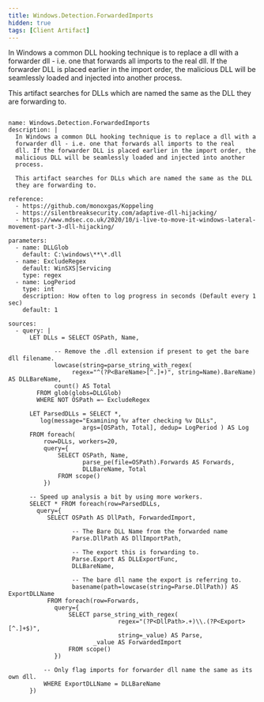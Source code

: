 ```yaml
---
title: Windows.Detection.ForwardedImports
hidden: true
tags: [Client Artifact]
---
```


In Windows a common DLL hooking technique is to replace a dll with a
forwarder dll - i.e. one that forwards all imports to the real
dll. If the forwarder DLL is placed earlier in the import order, the
malicious DLL will be seamlessly loaded and injected into another
process.

This artifact searches for DLLs which are named the same as the DLL
they are forwarding to.


<pre><code class="language-yaml">
name: Windows.Detection.ForwardedImports
description: |
  In Windows a common DLL hooking technique is to replace a dll with a
  forwarder dll - i.e. one that forwards all imports to the real
  dll. If the forwarder DLL is placed earlier in the import order, the
  malicious DLL will be seamlessly loaded and injected into another
  process.

  This artifact searches for DLLs which are named the same as the DLL
  they are forwarding to.

reference:
  - https://github.com/monoxgas/Koppeling
  - https://silentbreaksecurity.com/adaptive-dll-hijacking/
  - https://www.mdsec.co.uk/2020/10/i-live-to-move-it-windows-lateral-movement-part-3-dll-hijacking/

parameters:
  - name: DLLGlob
    default: C:\windows\**\*.dll
  - name: ExcludeRegex
    default: WinSXS|Servicing
    type: regex
  - name: LogPeriod
    type: int
    description: How often to log progress in seconds (Default every 1 sec)
    default: 1

sources:
  - query: |
      LET DLLs = SELECT OSPath, Name,

             -- Remove the .dll extension if present to get the bare dll filename.
             lowcase(string=parse_string_with_regex(
                  regex="^(?P&lt;BareName&gt;[^.]+)", string=Name).BareName) AS DLLBareName,
             count() AS Total
        FROM glob(globs=DLLGlob)
        WHERE NOT OSPath =~ ExcludeRegex

      LET ParsedDLLs = SELECT *,
         log(message="Examining %v after checking %v DLLs",
                     args=[OSPath, Total], dedup= LogPeriod ) AS Log
      FROM foreach(
          row=DLLs, workers=20,
          query={
              SELECT OSPath, Name,
                     parse_pe(file=OSPath).Forwards AS Forwards,
                     DLLBareName, Total
              FROM scope()
          })

      -- Speed up analysis a bit by using more workers.
      SELECT * FROM foreach(row=ParsedDLLs,
        query={
           SELECT OSPath AS DllPath, ForwardedImport,

                  -- The Bare DLL Name from the forwarded name
                  Parse.DllPath AS DllImportPath,

                  -- The export this is forwarding to.
                  Parse.Export AS DLLExportFunc,
                  DLLBareName,

                  -- The bare dll name the export is referring to.
                  basename(path=lowcase(string=Parse.DllPath)) AS ExportDLLName
           FROM foreach(row=Forwards,
             query={
                 SELECT parse_string_with_regex(
                               regex="(?P&lt;DllPath&gt;.+)\\.(?P&lt;Export&gt;[^.]+$)",
                               string=_value) AS Parse,
                        _value AS ForwardedImport
                 FROM scope()
             })

          -- Only flag imports for forwarder dll name the same as its own dll.
          WHERE ExportDLLName = DLLBareName
      })

</code></pre>


